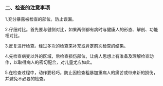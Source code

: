 ### 二、检查的注意事项

1.充分暴露被检查的部位，防止误漏。

2.仔细对比。首先要与健侧对比，如果两侧都有病时与健康人的形态、解剖、功能相对比。

3.反复进行检查。经过多次的检查来补充或肯定前次检查的结果。

4.先检查病变以外的区域，后检查损伤部位，让病人思想上有准备及理解检查动作，以取得病人的密切配合，对儿童尤应如此。

5.在检查过程中，动作要轻巧，防止因检查粗暴加重病人的痛苦或带来新的损伤，并避免不必要的检查。

